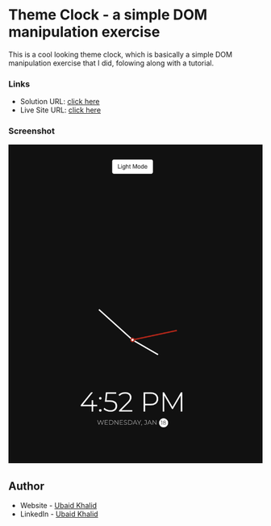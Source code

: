 # Theme Clock - a simple DOM manipulation exercise

This is a cool looking theme clock, which is basically a simple DOM manipulation exercise that I did, folowing along with a tutorial.

### Links

- Solution URL: [click here](https://github.com/climaco-sarmiento/theme-clock)
- Live Site URL: [click here](https://climaco-sarmiento.github.io/theme-clock/)

### Screenshot

![my screenshot](./images/Screenshot.png)

## Author

- Website - [Ubaid Khalid](https://www.ubaidkhalid.dev)
- LinkedIn - [Ubaid Khalid](https://www.linkedin.com/in/ubaid-khalid-dev/)
